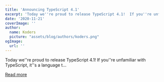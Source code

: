 ```yaml
---
title: 'Announcing TypeScript 4.1'
excerpt: 'Today we''re proud to release TypeScript 4.1!  If you''re unfamiliar with TypeScript, it''s a language t...'
date: '2020-11-21'
coverImage: ''
author:
  name: Koders
  picture: "assets/blog/authors/koders.png"
ogImage:
  url: ''
---
```


Today we''re proud to release TypeScript 4.1!  If you''re unfamiliar with TypeScript, it''s a language t...

[Read more](https://dev.to/typescript/announcing-typescript-4-1-1ld5)
